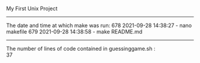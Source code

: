 My First Unix Project
	
---------
	
The date and time at which make was run: 
  678  2021-09-28 14:38:27 -  nano makefile
  679  2021-09-28 14:38:58 -  make README.md
	
---------
	
The number of lines of code contained in guessinggame.sh :  
37

